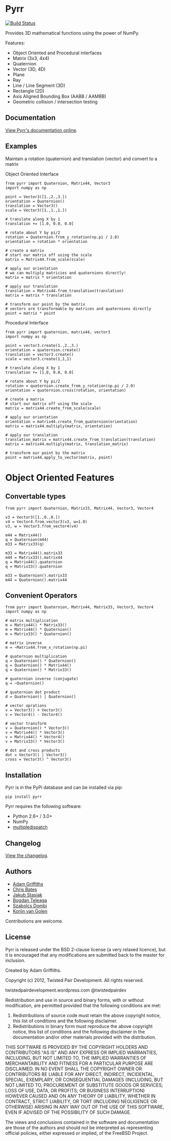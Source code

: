 Pyrr
====

[![Build Status](https://travis-ci.org/adamlwgriffiths/Pyrr.png?branch=master)](https://travis-ci.org/adamlwgriffiths/Pyrr)

Provides 3D mathematical functions using the power of NumPy.

Features:
  * Object Oriented and Procedural interfaces
  * Matrix (3x3, 4x4)
  * Quaternion
  * Vector (3D, 4D)
  * Plane
  * Ray
  * Line / Line Segment (3D)
  * Rectangle (2D)
  * Axis Aligned Bounding Box (AABB / AAMBB)
  * Geometric collision / intersection testing

Documentation
-------------

[View Pyrr's documentation online](https://pyrr.readthedocs.org/en/latest/).


Examples
--------

Maintain a rotation (quaternion) and translation (vector) and convert to a matrix

Object Oriented Interface

    from pyrr import Quaternion, Matrix44, Vector3
    import numpy as np

    point = Vector3([1.,2.,3.])
    orientation = Quaternion()
    translation = Vector3()
    scale = Vector3([1.,1.,1.])

    # translate along X by 1
    translation += [1.0, 0.0, 0.0]

    # rotate about Y by pi/2
    rotation = Quaternion.from_y_rotation(np.pi / 2.0)
    orientation = rotation * orientation

    # create a matrix
    # start our matrix off using the scale
    matrix = Matrix44.from_scale(scale)

    # apply our orientation
    # we can multiply matricies and quaternions directly!
    matrix = matrix * orientation

    # apply our translation
    translation = Matrix44.from_translation(translation)
    matrix = matrix * translation

    # transform our point by the matrix
    # vectors are transformable by matrices and quaternions directly
    point = matrix * point


Procedural Interface

    from pyrr import quaternion, matrix44, vector3
    import numpy as np

    point = vector3.create(1.,2.,3.)
    orientation = quaternion.create()
    translation = vector3.create()
    scale = vector3.create(1,1,1)

    # translate along X by 1
    translation += [1.0, 0.0, 0.0]

    # rotate about Y by pi/2
    rotation = quaternion.create_from_y_rotation(np.pi / 2.0)
    orientation = quaternion.cross(rotation, orientation)

    # create a matrix
    # start our matrix off using the scale
    matrix = matrix44.create_from_scale(scale)

    # apply our orientation
    orientation = matrix44.create_from_quaternion(orientation)
    matrix = matrix44.multiply(matrix, orientation)

    # apply our translation
    translation_matrix = matrix44.create_from_translation(translation)
    matrix = matrix44.multiply(matrix, translation_matrix)

    # transform our point by the matrix
    point = matrix44.apply_to_vector(matrix, point)



Object Oriented Features
========================

Convertable types
-----------------


    from pyrr import Quaternion, Matrix33, Matrix44, Vector3, Vector4

    v3 = Vector3([1.,0.,0.])
    v4 = Vector4.from_vector3(v3, w=1.0)
    v3, w = Vector3.from_vector4(v4)

    m44 = Matrix44()
    q = Quaternion(m44)
    m33 = Matrix33(q)

    m33 = Matrix44().matrix33
    m44 = Matrix33().matrix44
    q = Matrix44().quaternion
    q = Matrix33().quaternion

    m33 = Quaternion().matrix33
    m44 = Quaternion().matrix44


Convenient Operators
--------------------

    from pyrr import Quaternion, Matrix44, Matrix33, Vector3, Vector4
    import numpy as np

    # matrix multiplication
    m = Matrix44() * Matrix33()
    m = Matrix44() * Quaternion()
    m = Matrix33() * Quaternion()

    # matrix inverse
    m = ~Matrix44.from_x_rotation(np.pi)

    # quaternion multiplication
    q = Quaternion() * Quaternion()
    q = Quaternion() * Matrix44()
    q = Quaternion() * Matrix33()

    # quaternion inverse (conjugate)
    q = ~Quaternion()

    # quaternion dot product
    d = Quaternion() | Quaternion()

    # vector oprations
    v = Vector3() + Vector3()
    v = Vector4() - Vector4()

    # vector transform
    v = Quaternion() * Vector3()
    v = Matrix44() * Vector3()
    v = Matrix44() * Vector4()
    v = Matrix33() * Vector3()

    # dot and cross products
    dot = Vector3() | Vector3()
    cross = Vector3() ^ Vector3()



Installation
------------

Pyrr is in the PyPi database and can be installed via pip:
```
pip install pyrr
```

Pyrr requires the following software:

  * Python 2.6+ / 3.0+
  * NumPy
  * [multipledispatch](https://github.com/mrocklin/multipledispatch/)


Changelog
---------

[View the changelog](CHANGELOG.md).


Authors
-------

- [Adam Griffiths](https://github.com/adamlwgriffiths/)
- [Chris Bates](https://github.com/chrsbats/)
- [Jakub Stasiak](https://github.com/jstasiak/)
- [Bogdan Teleaga](https://github.com/bogdanteleaga/)
- [Szabolcs Dombi](https://github.com/cprogrammer1994/)
- [Korijn van Golen](https://github.com/Korijn/)

Contributions are welcome.


License
---------------

Pyrr is released under the BSD 2-clause license (a very relaxed licence), but it is encouraged that any modifications are submitted back to the master for inclusion.

Created by Adam Griffiths.

Copyright (c) 2012, Twisted Pair Development.
All rights reserved.

twistedpairdevelopment.wordpress.com
@twistedpairdev

Redistribution and use in source and binary forms, with or without
modification, are permitted provided that the following conditions are met: 

1. Redistributions of source code must retain the above copyright notice, this list of conditions and the following disclaimer. 
2. Redistributions in binary form must reproduce the above copyright notice, this list of conditions and the following disclaimer in the documentation and/or other materials provided with the distribution. 

THIS SOFTWARE IS PROVIDED BY THE COPYRIGHT HOLDERS AND CONTRIBUTORS "AS IS" AND
ANY EXPRESS OR IMPLIED WARRANTIES, INCLUDING, BUT NOT LIMITED TO, THE IMPLIED
WARRANTIES OF MERCHANTABILITY AND FITNESS FOR A PARTICULAR PURPOSE ARE
DISCLAIMED. IN NO EVENT SHALL THE COPYRIGHT OWNER OR CONTRIBUTORS BE LIABLE FOR
ANY DIRECT, INDIRECT, INCIDENTAL, SPECIAL, EXEMPLARY, OR CONSEQUENTIAL DAMAGES
(INCLUDING, BUT NOT LIMITED TO, PROCUREMENT OF SUBSTITUTE GOODS OR SERVICES;
LOSS OF USE, DATA, OR PROFITS; OR BUSINESS INTERRUPTION) HOWEVER CAUSED AND
ON ANY THEORY OF LIABILITY, WHETHER IN CONTRACT, STRICT LIABILITY, OR TORT
(INCLUDING NEGLIGENCE OR OTHERWISE) ARISING IN ANY WAY OUT OF THE USE OF THIS
SOFTWARE, EVEN IF ADVISED OF THE POSSIBILITY OF SUCH DAMAGE.

The views and conclusions contained in the software and documentation are those
of the authors and should not be interpreted as representing official policies, 
either expressed or implied, of the FreeBSD Project.
